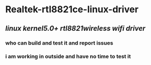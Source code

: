 # Realtek-rtl8821ce-linux-driver

## *linux kernel5.0+ rtl8821wireless wifi driver*

### who can build and test it and report issues

### i am working in outside and have no time to test it

